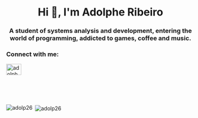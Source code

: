 <h1 align="center">Hi 👋, I'm Adolphe Ribeiro</h1>
<h3 align="center">A student of systems analysis and development, entering the world of programming, addicted to games, coffee and music.</h3>





<h3 align="left">Connect with me:</h3>
<p align="left">
<a href="https://www.linkedin.com/in/adolphe-ribeiro-a1480a18a" target="blank"><img align="center" src="https://raw.githubusercontent.com/rahuldkjain/github-profile-readme-generator/master/src/images/icons/Social/linked-in-alt.svg" alt="adolphe-ribeiro" height="30" width="40" /></a>
</p>

<br><br><br>

<p><img align="left" src="https://github-readme-stats.vercel.app/api/top-langs?username=adolp26&show_icons=true&locale=en&layout=compact" alt="adolp26" /></p>

<p>&nbsp;<img align="center" src="https://github-readme-stats.vercel.app/api?username=adolp26&show_icons=true&locale=en" alt="adolp26" /></p>
